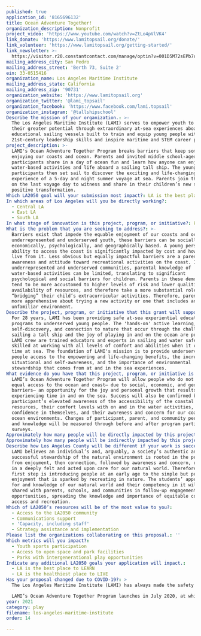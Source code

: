 ```yaml
---
published: true
application_id: '8165696132'
title: Ocean Adventure Together!
organization_description: Nonprofit
project_video: 'https://www.youtube.com/watch?v=ZtLo4pVlVK4'
link_donate: 'https://www.lamitopsail.org/donate/'
link_volunteer: 'https://www.lamitopsail.org/getting-started/'
link_newsletter: >-
  https://visitor.r20.constantcontact.com/manage/optin?v=001D5M72sEPb7rfwH_C20otjK4NcjBed8Ep1cv4JNryum5ir6P-KiP-8iB46WT5snoKB9_SuagUSO2C8-1EPTtuAWBQGqa5MLlSnMxdhG2TvIBkT0h2UnaEFRSk5Rjzy93xOwcMOu2da8Du7JQdhEkdneMf8mxSSEAzbLgXgt9IjSNN31HA2_RKmA%3D%3D
mailing_address_city: San Pedro
mailing_address_street: 'Berth 73, Suite 2'
ein: 33-0515416
organization_name: Los Angeles Maritime Institute
mailing_address_state: California
mailing_address_zip: '90731'
organization_website: 'https://www.lamitopsail.org'
organization_twitter: '@lami_topsail'
organization_facebook: 'https://www.facebook.com/lami.topsail'
organization_instagram: '@tallshipschool'
Describe the mission of your organization.: >-
  The Los Angeles Maritime Institute (LAMI) serves to empower youth to discover
  their greater potential through extraordinary at-sea experiences aboard
  educational sailing vessels built to train and equip young people with
  21st-century leadership skills and inspire maritime and STEM career paths.
project_description: >-
  LAMI's Ocean Adventure Together Program breaks barriers that keep some from
  enjoying our coasts and ocean. Parents and invited middle school-aged
  participants share in a day of ocean fun and learn how anyone can enjoy safe
  water-based activities and life aboard a sailing tall ship. The young
  participants then set sail to discover the exciting and life-changing
  experience of a 5-day and night summer voyage at sea. Parents join their kids
  on the last voyage day to witness and share in their children’s new skills and
  positive transformation.
Which LA2050 goal will your submission most impact?: LA is the best place to PLAY
In which areas of Los Angeles will you be directly working?:
  - Central LA
  - East LA
  - South LA
In what stage of innovation is this project, program, or initiative?: Pilot project or new program (testing or implementing a new idea)
What is the problem that you are seeking to address?: >-
  Barriers exist that impede the equable enjoyment of our coasts and ocean. For
  underrepresented and underserved youth, these barriers can be socially,
  economically, psychologically, and geographically based. A young person’s
  ability to access the coast is significantly impacted by cost and how far they
  live from it. Less obvious but equally impactful barriers are a parent’s
  awareness and attitude toward recreational activities on the coast. In
  underrepresented and underserved communities, parental knowledge of
  water-based activities can be limited, translating to significant
  psychological and social barriers for children. Parents in these demographics
  tend to be more accustomed to higher levels of risk and lower qualities and
  availability of resources, and therefore take a more substantial role in
  “bridging” their child’s extracurricular activities. Therefore, parents are
  more apprehensive about trying a new activity or one that includes an
  unfamiliar environment.
Describe the project, program, or initiative that this grant will support to address the problem identified.: >-
  For 28 years, LAMI has been providing safe at-sea experiential education
  programs to underserved young people. The 'hands-on' active learning,
  self-discovery, and connection to nature that occur through the challenge of
  sailing a tall ship and the joy of playing in and on the ocean are profound.
  LAMI crew are trained educators and experts in sailing and water safety and
  skilled at working with all levels of comfort and abilities when it comes to
  time at sea. The foundation of LAMI's mission is to provide underserved young
  people access to the empowering and life-changing benefits, the increased
  situational and self-awareness, and the importance of environmental
  stewardship that comes from at and in the sea experiences. 
What evidence do you have that this project, program, or initiative is or will be successful, and how will you define and measure success?: >-
  LAMI’s Ocean Adventure Together Program will allow people who do not have
  equal access to the ocean and coast– due to social, economic, and geographical
  barriers– an opportunity for the joy and personal growth that results from
  experiencing time in and on the sea. Success will also be confirmed by
  participant’s elevated awareness of the accessibility of the coastal natural
  resources, their comfort levels with on and in the water activities, their
  confidence in themselves, and their awareness and concern for our coast and
  ocean environments. Changes of participant, parent, and community perceptions
  and knowledge will be measured through before and after program participation
  surveys. 
Approximately how many people will be directly impacted by this project, program, or initiative?: '120'
Approximately how many people will be indirectly impacted by this project, program, or initiative?: '1000'
Describe how Los Angeles County will be different if your work is successful.: >-
  LAMI believes an individual’s and, arguably, a society’s authentic and
  successful stewardship of the natural environment is rooted in the progression
  from enjoyment, then connection, followed by awareness and concern, resulting
  in a deeply felt and acted upon care for our natural world. Therefore, the
  first step is introducing people at an early age to the simple but profound
  enjoyment that is sparked by recreating in nature. The students’ appreciation
  for and knowledge of our natural world and their competency in it will be
  shared with parents, schools, and communities in follow-up engagement
  opportunities, spreading the knowledge and importance of equitable coastal
  access and recreation. 
Which of LA2050’s resources will be of the most value to you?:
  - Access to the LA2050 community
  - Communications support
  - 'Capacity, including staff'
  - Strategy assistance and implementation
Please list the organizations collaborating on this proposal.: ''
Which metrics will you impact?:
  - Youth sports participation
  - Access to open space and park facilities
  - Parks with intergenerational play opportunities
Indicate any additional LA2050 goals your application will impact.:
  - LA is the best place to LEARN
  - LA is the healthiest place to LIVE
Has your proposal changed due to COVID-19?: >
  The Los Angeles Maritime Institute (LAMI) has always made the safety of program participants, volunteers, and staff our top priority, with an elevated commitment during the COVID-19 outbreak. LAMI follows all local, state, and federal guidelines and mandates to determine when and how LAMI offers its programs. LAMI adopted even more rigorous safety policies and procedures to ensure all of our ships and learning environments are safe places to enjoy.

  LAMI’s Ocean Adventure Together Program launches in July 2020, at which time we are hopeful some level of gathering will be allowed. If gathering is permitted, LAMI will follow capacity guidelines and, if necessary, reduce the number of participants per activity and increase the number and frequency of events and voyages offered. The Program is well-positioned if restrictions allow outdoor gathering, with LAMI able to deliver the intended positive outcomes with only modest adjustments, such as replacing the overnighting voyage with a series of top-deck day sails. Since the onset of the ‘stay-at-home’ orders, LAMI has become extremely proficient at providing virtual program experiences and instruction, offering free Virtual Voyage online multimedia content and live lessons. If ‘stay-at-home’ orders persist into the start of the Program, we are committed to using this expertise to create enjoyable, immersive, and educational virtual adaptations of engagement plans, and suspending in-person activities until it is safe to do so.
year: 2021
category: play
filename: los-angeles-maritime-institute
order: 14

---
```

